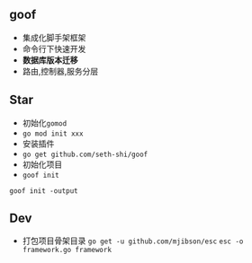 ## goof 
* 集成化脚手架框架
* 命令行下快速开发
* **数据库版本迁移**
* 路由,控制器,服务分层

## Star
* 初始化`gomod`
* `go mod init xxx`
* 安装插件
* `go get github.com/seth-shi/goof`
* 初始化项目
* `goof init`

`goof init -output`

## Dev
* 打包项目骨架目录
`go get -u github.com/mjibson/esc`
`esc -o framework.go framework`

